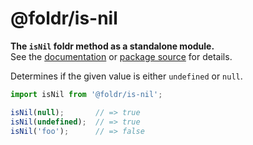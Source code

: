 # @foldr/is-nil

**The `isNil` foldr method as a standalone module.**    
See the [documentation](http://foldr.com/0.0.0/is-nil) or [package source](https:/github.com/CloudVessel/foldr/blob/master/packages/categories/is-nil/src/index.js) for details.

Determines if the given value is either `undefined` or `null`.

```js
import isNil from '@foldr/is-nil';

isNil(null);       // => true
isNil(undefined);  // => true
isNil('foo');      // => false
```
